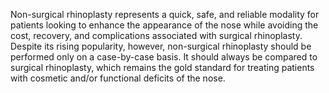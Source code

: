 Non-surgical rhinoplasty represents a quick, safe, and reliable modality for patients looking to enhance the appearance of the nose while avoiding the cost, recovery, and complications associated with surgical rhinoplasty. Despite its rising popularity, however, non-surgical rhinoplasty should be performed only on a case-by-case basis. It should always be compared to surgical rhinoplasty, which remains the gold standard for treating patients with cosmetic and/or functional deficits of the nose.
